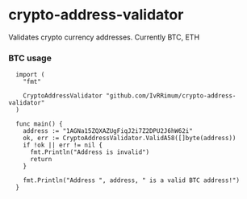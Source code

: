 # crypto-address-validator
Validates crypto currency addresses. Currently BTC, ETH

### BTC usage
```
  import (
    "fmt"

    CryptoAddressValidator "github.com/IvRRimum/crypto-address-validator"
  )

  func main() {
    address := "1AGNa15ZQXAZUgFiqJ2i7Z2DPU2J6hW62i"
    ok, err := CryptoAddressValidator.ValidA58([]byte(address))
    if !ok || err != nil {
      fmt.Println("Address is invalid")
      return
    }

    fmt.Println("Address ", address, " is a valid BTC address!")
  }
```
